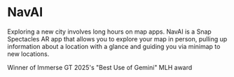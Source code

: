 # NavAI
Exploring a new city involves long hours on map apps. NavAI is a Snap Spectacles AR app that allows you to explore your map in person, pulling up information about a location with a glance and guiding you via minimap to new locations.

Winner of Immerse GT 2025's "Best Use of Gemini" MLH award
